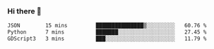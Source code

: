 ### Hi there 👋

<!--START_SECTION:waka-->

```txt
JSON        15 mins         ███████████████▒░░░░░░░░░   60.76 %
Python      7 mins          ███████░░░░░░░░░░░░░░░░░░   27.45 %
GDScript3   3 mins          ███░░░░░░░░░░░░░░░░░░░░░░   11.79 %
```

<!--END_SECTION:waka-->
